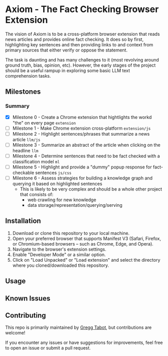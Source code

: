 # Axiom - The Fact Checking Browser Extension

The vision of Axiom is to be a cross-platform browser extension that reads news articles and provides online fact checking. It does so by first, highlighting key sentences and then providing links to and context from primary sources that either verify or oppose the statement.

The task is daunting and has many challenges to it (most revolving around ground truth, bias, opinion, etc). However, the early stages of the project should be a useful rampup in exploring some basic LLM text comprehension tasks.

## Milestones
### Summary
* [X] Milestone 0 - Create a Chrome extension that hightlights the workd "the" on every page `extension`
* [ ] Milestone 1 - Make Chrome extension cross-platform `extension/js`
* [ ] Milestone 2 - Highlight sentences/phrases that summarize a news article `llm/js`
* [ ] Milestone 3 - Summarize an abstract of the article when clicking on the headline `llm`
* [ ] Milestone 4 - Determine sentences that need to be fact checked with a classification model `ml`
* [ ] Milestone 5 - Highlight and provide a "dummy" popup response for fact-checkable sentences `js/css`
* [ ] Milestone 6 - Assess strategies for building a knowledge graph and querying it based on highlighted sentences
  * This is likely to be very complex and should be a whole other project that consists of:
    * web crawling for new knowledge
    * data storage/representation/querying/serving

## Installation
1. Download or clone this repository to your local machine.
2. Open your preferred browser that supports Manifest V3 (Safari, Firefox, or Chromium-based browsers – such as Chrome, Edge, and Opera).
3. Navigate to the browser's extension settings.
4. Enable "Developer Mode" or a similar option.
5. Click on "Load Unpacked" or "Load extension" and select the directory where you cloned/downloaded this repository.

## Usage

## Known Issues

## Contributing
This repo is primarily maintained by [Gregg Tabot](mailto:gregg.tabot@snyaptiq.ai), but contributions are welcome!

If you encounter any issues or have suggestions for improvements, feel free to open an issue or submit a pull request.